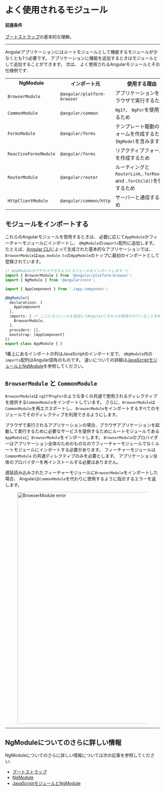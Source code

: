 # よく使用されるモジュール

#### 前提条件

[ブートストラップ](guide/bootstrapping)の基本的な理解。


<hr>

Angularアプリケーションにはルートモジュールとして機能するモジュールが少なくとも1つ必要です。
アプリケーションに機能を追加するときはモジュールとして追加することができます。
次は、
よく使用されるAngularモジュールとその仕様例です:


<table>

 <tr>
   <th style="vertical-align: top">
     NgModule
   </th>

   <th style="vertical-align: top">
     インポート元
   </th>

   <th style="vertical-align: top">
     使用する理由
   </th>
 </tr>

 <tr>
   <td><code>BrowserModule</code></td>
   <td><code>@angular/platform-browser</code></td>
   <td>アプリケーションをブラウザで実行するため</td>
 </tr>

 <tr>
   <td><code>CommonModule</code></td>
   <td><code>@angular/common</code></td>
   <td><code>NgIf</code>、 <code>NgFor</code>を使用するため</td>
 </tr>

 <tr>
   <td><code>FormsModule</code></td>
   <td><code>@angular/forms</code></td>
   <td>テンプレート駆動のフォームを作成するため (<code>NgModel</code>を含みます)</td>
 </tr>

 <tr>
   <td><code>ReactiveFormsModule</code></td>
   <td><code>@angular/forms</code></td>
   <td>リアクティブフォームを作成するため</td>
 </tr>

 <tr>
   <td><code>RouterModule</code></td>
   <td><code>@angular/router</code></td>
   <td>ルーティングと<code>RouterLink</code>,<code>.forRoot()</code>, and <code>.forChild()</code>を使用するため</td>
 </tr>

 <tr>
   <td><code>HttpClientModule</code></td>
   <td><code>@angular/common/http</code></td>
   <td>サーバーと通信するため</td>
 </tr>

</table>

## モジュールをインポートする

これらのAngularモジュールを使用するときは、
必要に応じて`AppModule`かフィーチャーモジュールにインポートし、
`@NgModule`の`imports`配列に追加します。
たとえば、[Angular CLI](cli)によって生成された基本的なアプリケーションでは、
`BrowserModule`は`app.module.ts`の`AppModule`のトップに最初のインポートとして登録されています。


```typescript
/* AppModuleがアクセスできるようにモジュールをインポートします */
import { BrowserModule } from '@angular/platform-browser';
import { NgModule } from '@angular/core';

import { AppComponent } from './app.component';

@NgModule({
  declarations: [
    AppComponent
  ],
  imports: [ /* ここにモジュールを追加してAngularにそれらが使用されていることを知らせます */
    BrowserModule,
  ],
  providers: [],
  bootstrap: [AppComponent]
})
export class AppModule { }
```

1番上にあるインポートの列はJavaScriptのインポート文で、
`@NgModule`内の`imports`配列はAngular固有のものです。
違いについての詳細は[JavaScriptモジュールとNgModule](guide/ngmodule-vs-jsmodule)を参照してください。


## `BrowserModule` と `CommonModule`

`BrowserModule`は
`ngIf`や`ngFor`のような多くの共通で使用されるディレクティブを提供する`CommonModule`をインポートしています。
さらに、`BrowserModule`は`CommonModule`を再エクスポートし、
`BrowserModule`をインポートするすべてのモジュールでそのディレクティブを利用できるようにします。

ブラウザで実行されるアプリケーションの場合、ブラウザアプリケーションを起動して実行するために必要なサービスを提供するためにルートモジュールである`AppModule`に`
BrowserModule`をインポートします。
`BrowserModule`のプロバイダーはアプリケーション全体のためのものなのでフィーチャーモジュールでなくルートモジュールにインポートする必要があります。
フィーチャーモジュールは`CommonModule`
の共通ディレクティブのみを必要とします。
アプリケーション全体のプロバイダーを再インストールする必要はありません。

遅延読み込みされたフィーチャーモジュールに`BrowserModule`をインポートした場合、
Angularは`CommonModule`を代わりに使用するように指示するエラーを返します。

<figure>
 <img src="generated/images/guide/frequent-ngmodules/browser-module-error.gif" width=750 alt="BrowserModule error">
</figure>

<hr />


## NgModuleについてのさらに詳しい情報

NgModuleについてのさらに詳しい情報については次の記事を参照してください:
* [ブートストラップ](guide/bootstrapping)
* [NgModule](guide/ngmodules)
* [JavaScriptモジュールとNgModule](guide/ngmodule-vs-jsmodule)
